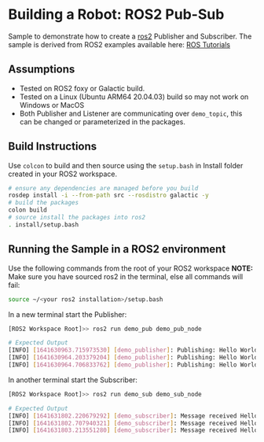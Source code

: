 # Building a Robot: ROS2 Pub-Sub

Sample to demonstrate how to create a [ros2](https://docs.ros.org/en/galactic/index.html) Publisher and Subscriber.
The sample is derived from ROS2 examples available here: [ROS Tutorials](https://github.com/ros2/examples)

## Assumptions

- Tested on ROS2 foxy or Galactic build.
- Tested on a Linux (Ubuntu ARM64 20.04.03) build so may not work on Windows or MacOS
- Both Publisher and Listener are communicating over `demo_topic`, this can be changed or parameterized in the packages.

## Build Instructions

Use `colcon` to build and then source using the `setup.bash` in Install folder created in your ROS2 workspace.

```bash
# ensure any dependencies are managed before you build
rosdep install -i --from-path src --rosdistro galactic -y 
# build the packages 
colon build
# source install the packages into ros2
. install/setup.bash
```

## Running the Sample in a ROS2 environment

Use the following commands from the root of your ROS2 workspace
**NOTE:** Make sure you have sourced ros2 in the terminal, else all commands will fail:

```bash
source ~/<your ros2 installation>/setup.bash
```

In a new terminal start the Publisher:

```bash
[ROS2 Workspace Root]>> ros2 run demo_pub demo_pub_node

# Expected Output
[INFO] [1641630963.715973530] [demo_publisher]: Publishing: Hello World: 0
[INFO] [1641630964.203379204] [demo_publisher]: Publishing: Hello World: 1
[INFO] [1641630964.706833762] [demo_publisher]: Publishing: Hello World: 2
```

In another terminal start the Subscriber:

```bash
[ROS2 Workspace Root]>> ros2 run demo_sub demo_sub_node

# Expected Output
[INFO] [1641631802.220679292] [demo_subscriber]: Message received Hello World: 0
[INFO] [1641631802.707940321] [demo_subscriber]: Message received Hello World: 1
[INFO] [1641631803.213551280] [demo_subscriber]: Message received Hello World: 2
```
